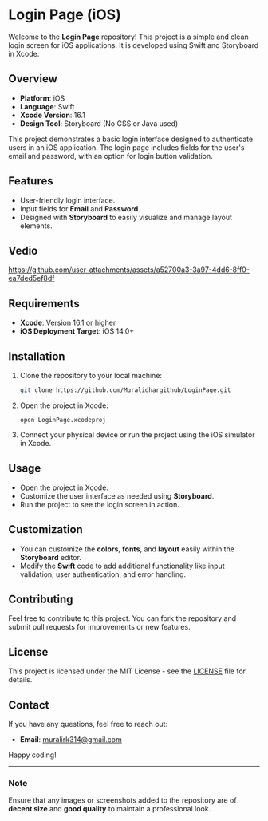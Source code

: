 # Login Page (iOS)

Welcome to the **Login Page** repository! This project is a simple and clean login screen for iOS applications. It is developed using Swift and Storyboard in Xcode.

## Overview

- **Platform**: iOS
- **Language**: Swift
- **Xcode Version**: 16.1
- **Design Tool**: Storyboard (No CSS or Java used)

This project demonstrates a basic login interface designed to authenticate users in an iOS application. The login page includes fields for the user's email and password, with an option for login button validation.

## Features

- User-friendly login interface.
- Input fields for **Email** and **Password**.
- Designed with **Storyboard** to easily visualize and manage layout elements.

## Vedio

https://github.com/user-attachments/assets/a52700a3-3a97-4dd6-8ff0-ea7ded5ef8df

## Requirements

- **Xcode**: Version 16.1 or higher
- **iOS Deployment Target**: iOS 14.0+

## Installation

1. Clone the repository to your local machine:
   ```bash
   git clone https://github.com/Muralidhargithub/LoginPage.git
   ```

2. Open the project in Xcode:
   ```
   open LoginPage.xcodeproj
   ```

3. Connect your physical device or run the project using the iOS simulator in Xcode.

## Usage

- Open the project in Xcode.
- Customize the user interface as needed using **Storyboard**.
- Run the project to see the login screen in action.

## Customization

- You can customize the **colors**, **fonts**, and **layout** easily within the **Storyboard** editor.
- Modify the **Swift** code to add additional functionality like input validation, user authentication, and error handling.

## Contributing

Feel free to contribute to this project. You can fork the repository and submit pull requests for improvements or new features.

## License

This project is licensed under the MIT License - see the [LICENSE](LICENSE) file for details.

## Contact

If you have any questions, feel free to reach out:
- **Email**: muralirk314@gmail.com

Happy coding!

---

### Note
Ensure that any images or screenshots added to the repository are of **decent size** and **good quality** to maintain a professional look.

